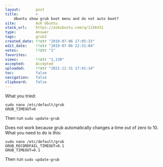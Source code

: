 ```yaml
---
layout:       post
title:        >
    Ubuntu show grub boot menu and do not auto boot?
site:         Ask Ubuntu
stack_url:    https://askubuntu.com/q/1156431
type:         Answer
tags:         grub2
created_date: !!str "2019-07-06 17:05:33"
edit_date:    !!str "2019-07-06 22:31:04"
votes:        !!str "1"
favorites:    
views:        !!str "1,130"
accepted:     Accepted
uploaded:     !!str "2021-12-31 17:41:14"
toc:          false
navigation:   false
clipboard:    false
---
```


<!-- Language-all: lang-bash -->
What you tried:

``` 
sudo nano /etc/default/grub
GRUB_TIMEOUT=0

```

Then run `sudo update-grub`

Does not work because grub automatically changes a time out of zero to 10. What you need to do is this:

``` 
sudo nano /etc/default/grub
GRUB_RECORDFAIL_TIMEOUT=0.1
GRUB_TIMEOUT=0.1

```

Then run `sudo update-grub`
